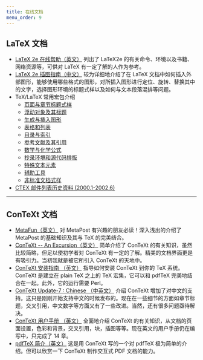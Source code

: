 ```yaml
---
title: 在线文档
menu_order: 9
---
```

## LaTeX 文档

- [LaTeX 2e 在线帮助（英文）](http://www.ctex.org/documents/latex/latex2e-html/index.html)
列出了 LaTeX2e 的有关命令、环境以及书籍、网络资源等，可供对 LaTeX 有一定了解的人作为参考。
- [LaTeX 2e 插图指南（中文）](http://www.ctex.org/documents/latex/graphics/index.html)
较为详细地介绍了在 LaTeX 文档中如何插入外部图形，能够使用哪些格式的图形，对所插入图形进行定位、旋转、替换其中的文字，选择图形环境的标题式样以及如何与文本段落混排等问题。
- TeX/LaTeX 常用宏包介绍
	- [页面与章节标题式样](http://www.ctex.org/documents/packages/layout/index.htm)
	- [浮动对象及其标题](http://www.ctex.org/documents/packages/float/index.htm)
	- [生成与插入图形](http://www.ctex.org/documents/packages/graphics/index.htm)
	- [表格和列表](http://www.ctex.org/documents/packages/table/index.htm)
	- [目录与索引](http://www.ctex.org/documents/packages/contents/index.htm)
	- [参考文献及其引用](http://www.ctex.org/documents/packages/bibref/index.htm)
	- [数学与化学公式](http://www.ctex.org/documents/packages/math/index.htm)
	- [抄录环境和源代码排版](http://www.ctex.org/documents/packages/verbatim/index.htm)
	- [特殊文本元素](http://www.ctex.org/documents/packages/special/index.htm)
	- [辅助工具](http://www.ctex.org/documents/packages/auxiliary/index.htm)
	- [非标准文档式样](http://www.ctex.org/documents/packages/nonstd/index.htm)
- [CTEX 邮件列表历史资料 (2000.1-2002.6)](http://www.ctex.org/documents/maillist/index.html)

----
## ConTeXt 文档

- [MetaFun（英文）](http://www.ctex.org/documents/context/metafun-p.pdf)
对 MetaPost 有兴趣的朋友必读！深入浅出的介绍了 MetaPost 的基础知识及其与 TeX 的完美结合。
- [ConTeXt -- An Excursion（英文）](http://www.ctex.org/documents/context/ms-cb-en.pdf)
简单介绍了 ConTeXt 的有关知识，虽然比较简略，但足以使初学者对 ConTeXt 有一定的了解。精美的文档界面更是有吸引力。当初我就是被它所引入 ConTeXt 的天地中。
- [ConTeXt 安装指南 （英文）](http://www.ctex.org/documents/context/minstall.pdf)
指导如何安装 ConTeXt 到你的 TeX 系统。ConTeXt 是建立在 plain TeX 之上的 TeX 宏集，它可以和 pdfTeX 完美地结合在一起。此外，它的运行需要 Perl。
- [ConTeXt Update-7 : Chinese （中英文）](http://www.ctex.org/documents/context/up-007-s.pdf)
介绍 ConTeXt 增加了对中文的支持。这只是刚刚开始支持中文的时候发布的。现在在一些细节的方面如章节标题，交叉引用，中文数字等方面又有了一些改进。当然，还有很多问题亟待解决。
- [ConTeXt 用户手册 （英文）](http://www.ctex.org/documents/context/cont-enp.pdf)
全面地介绍 ConTeXt 的有关知识，从文档的页面设置，色彩和背景，交叉引用，块，插图等等。现在英文的用户手册仍在编写中，只完成了 14 章。
- [pdfTeX 简介（英文）](http://www.ctex.org/documents/context/pre-pdf1.pdf)
这是用 ConTeXt 写的一个对 pdfTeX 极为简单的介绍。但可以欣赏一下 ConTeXt 制作交互式 PDF 文档的能力。

